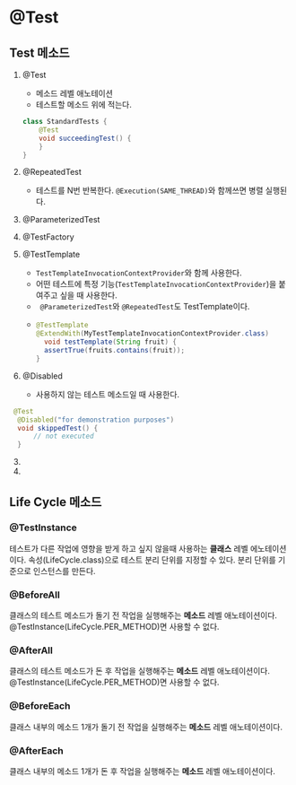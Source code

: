 # @Test
## Test 메소드
1. @Test
    - 메소드 레벨 애노테이션
    - 테스트할 메소드 위에 적는다.
    ~~~java
    class StandardTests {
        @Test
        void succeedingTest() {
        }
    }
    ~~~
2. @RepeatedTest
    - 테스트를 N번 반복한다. `@Execution(SAME_THREAD)`와 함께쓰면 병렬 실행된다.
3. @ParameterizedTest
4. @TestFactory
5. @TestTemplate
    - `TestTemplateInvocationContextProvider`와 함께 사용한다.
    - 어떤 테스트에 특정 기능(`TestTemplateInvocationContextProvider`)을 붙여주고 싶을 때 사용한다.
    - ` @ParameterizedTest`와 `@RepeatedTest`도 TestTemplate이다. 
    - ~~~java
      @TestTemplate
      @ExtendWith(MyTestTemplateInvocationContextProvider.class)
        void testTemplate(String fruit) {
        assertTrue(fruits.contains(fruit));
      }
      ~~~
    
6. @Disabled
   - 사용하지 않는 테스트 메소드일 때 사용한다. 
  ~~~java
   @Test
    @Disabled("for demonstration purposes")
    void skippedTest() {
        // not executed
    }
  ~~~
3. 
4. 
## Life Cycle 메소드
### @TestInstance
테스트가 다른 작업에 영향을 받게 하고 싶지 않을때 사용하는 **클래스** 레벨 에노테이션이다. 속성(LifeCycle.class)으로 테스트 분리 단위를 지정할 수 있다. 
분리 단위를 기준으로 인스턴스를 만든다.
### @BeforeAll
클래스의 테스트 메소드가 돌기 전 작업을 실행해주는 **메소드** 레벨 애노테이션이다. @TestInstance(LifeCycle.PER_METHOD)면 사용할 수 없다.
### @AfterAll
클래스의 테스트 메소드가 돈 후 작업을 실행해주는 **메소드** 레벨 애노테이션이다. @TestInstance(LifeCycle.PER_METHOD)면 사용할 수 없다.
### @BeforeEach
클래스 내부의 메소드 1개가 돌기 전 작업을 실행해주는 **메소드** 레벨 애노테이션이다. 
### @AfterEach
클래스 내부의 메소드 1개가 돈 후 작업을 실행해주는 **메소드** 레벨 애노테이션이다. 
